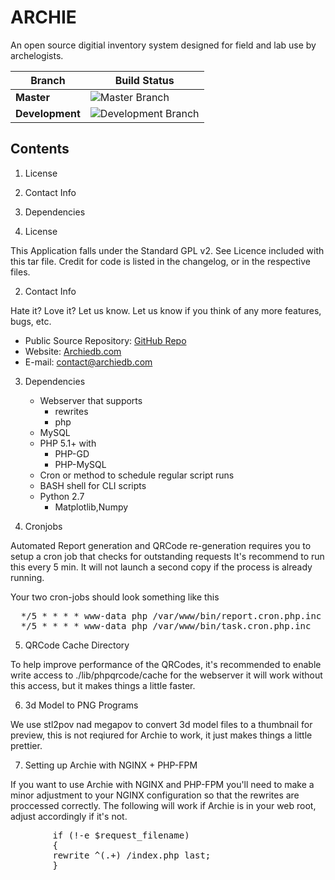 ARCHIE
=======

An open source digitial inventory system designed for field and lab use by
archelogists.  

Branch | Build Status
------ | ------------
**Master** | ![Master Branch](https://travis-ci.org/archiedb/archie.svg?branch=master "Master Branch")
**Development** | ![Development Branch](https://travis-ci.org/archiedb/archie.svg?branch=development "Development Branch")

Contents
--------

  1. License
  2. Contact Info
  3. Dependencies
 
1. License

  This Application falls under the Standard GPL v2. See Licence 
  included with this tar file. Credit for code is listed in the 
  changelog, or in the respective files.  

2. Contact Info

  Hate it?  Love it?  Let us know.  Let us know if you think of any
    more features, bugs, etc.

 * Public Source Repository: [GitHub Repo](https://github.com/archiedb/archie)
 * Website: [Archiedb.com](http://archiedb.com)
 * E-mail: [contact@archiedb.com](mailto:contact@archiedb.com)

3. Dependencies

	* Webserver that supports
	  * rewrites
	  * php
	* MySQL
	* PHP 5.1+ with 
	  * PHP-GD
	  * PHP-MySQL
	* Cron or method to schedule regular script runs
	* BASH shell for CLI scripts
	* Python 2.7
	  * Matplotlib,Numpy

4. Cronjobs

  Automated Report generation and QRCode re-generation requires you to setup a 
  cron job that checks for outstanding requests It's recommend to run this 
  every 5 min. It will not launch a second copy if the process is already 
  running.

  Your two cron-jobs should look something like this
<pre>
  */5 * * * * www-data php /var/www/bin/report.cron.php.inc
  */5 * * * * www-data php /var/www/bin/task.cron.php.inc
</pre>

5. QRCode Cache Directory

  To help improve performance of the QRCodes, it's recommended to enable write
  access to ./lib/phpqrcode/cache for the webserver it will work without this 
  access, but it makes things a little faster.

6. 3d Model to PNG Programs

  We use stl2pov nad megapov to convert 3d model files to a thumbnail
  for preview, this is not reqiured for Archie to work, it just makes
  things a little prettier. 

7. Setting up Archie with NGINX + PHP-FPM

  If you want to use Archie with NGINX and PHP-FPM you'll need to make a
  minor adjustment to your NGINX configuration so that the rewrites are
  proccessed correctly. The following will work if Archie is in your web
  root, adjust accordingly if it's not. 

<pre>
        if (!-e $request_filename)
        {
        rewrite ^(.+) /index.php last;
        }
</pre>
